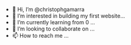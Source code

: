 - 👋 Hi, I’m @christophgamarra
- 👀 I’m interested in building my first website...
- 🌱 I’m currently learning from 0 ...
- 💞️ I’m looking to collaborate on ...
- 📫 How to reach me ...

<!---
christophgamarra/christophgamarra is a ✨ special ✨ repository because its `README.md` (this file) appears on your GitHub profile.
You can click the Preview link to take a look at your changes.
--->
